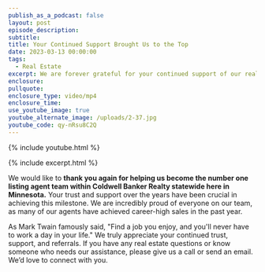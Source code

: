 ```yaml
---
publish_as_a_podcast: false
layout: post
episode_description:
subtitle:
title: Your Continued Support Brought Us to the Top
date: 2023-03-13 00:00:00
tags:
  - Real Estate
excerpt: We are forever grateful for your continued support of our real estate team.
enclosure:
pullquote:
enclosure_type: video/mp4
enclosure_time:
use_youtube_image: true
youtube_alternate_image: /uploads/2-37.jpg
youtube_code: qy-nRsu8C2Q
---
```

{% include youtube.html %}

{% include excerpt.html %}

We would like to **thank you again for helping us become the number one listing agent team within Coldwell Banker Realty statewide here in Minnesota.** Your trust and support over the years have been crucial in achieving this milestone. We are incredibly proud of everyone on our team, as many of our agents have achieved career-high sales in the past year.

As Mark Twain famously said, "Find a job you enjoy, and you'll never have to work a day in your life." We truly appreciate your continued trust, support, and referrals. If you have any real estate questions or know someone who needs our assistance, please give us a call or send an email. We’d love to connect with you.